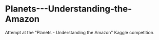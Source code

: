# Planets---Understanding-the-Amazon

Attempt at the "Planets - Understanding the Amazon" Kaggle competition.
